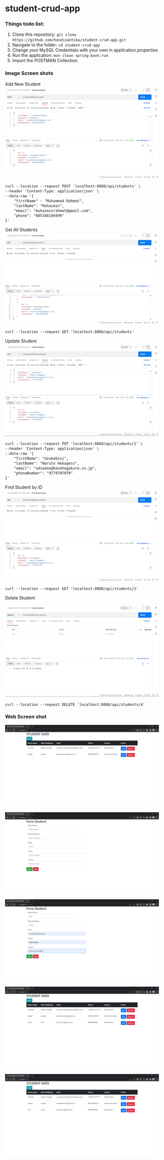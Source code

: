 # student-crud-app
### Things todo list:
1. Clone this repository: `git clone https://github.com/hendisantika/student-crud-app.git`
2. Navigate to the folder: `cd student-crud-app`
3. Change your MySQL Credentials with your own in application.properties
4. Run the application: `mvn clean spring-boot:run`
5. Import the POSTMAN Collection.
### Image Screen shots
Add New Student
![Add New Student](img/add.png "Add New Student")
```shell
curl --location --request POST 'localhost:8080/api/students' \
--header 'Content-Type: application/json' \
--data-raw '{
    "firstName" : "Muhammad Rahmat",
    "lastName": "Muhaimin",
    "email": "muhaiminrahmat@gmail.com",
    "phone": "085348109499"
}'
```
Get All Students
![Get All Students](img/list.png "Get All Students")
```shell
curl --location --request GET 'localhost:8080/api/students'
```
Update Student
![Update Student](img/update.png "Update Student")
```shell
curl --location --request PUT 'localhost:8080/api/students/1' \
--header 'Content-Type: application/json' \
--data-raw '{
    "firstName": "Uzumakssi",
    "lastName": "Naruto Hokagess",
    "email": "adsadas@konohagakure.co.jp",
    "phoneNumber": "9779797979"
}'
```
Find Student by ID
![Find Student by ID](img/find.png "Find Student by ID")
```shell
curl --location --request GET 'localhost:8080/api/students/1'
```

Delete Student

![Delete Student](img/delete.png "Delete Student")

```shell
curl --location --request DELETE 'localhost:8080/api/students/4'
```
### Web Screen shot

![Index Home Page](img/list2.png "Index Home Page")

![Index Home Page](img/add2.png "Add Student Page")

![Add Student Page](img/add3.png "Add Student Page")

![Add Student Page](img/list3.png "Index Home Page")

![Edit Student Page](img/edit.png "Edit Student Page")
